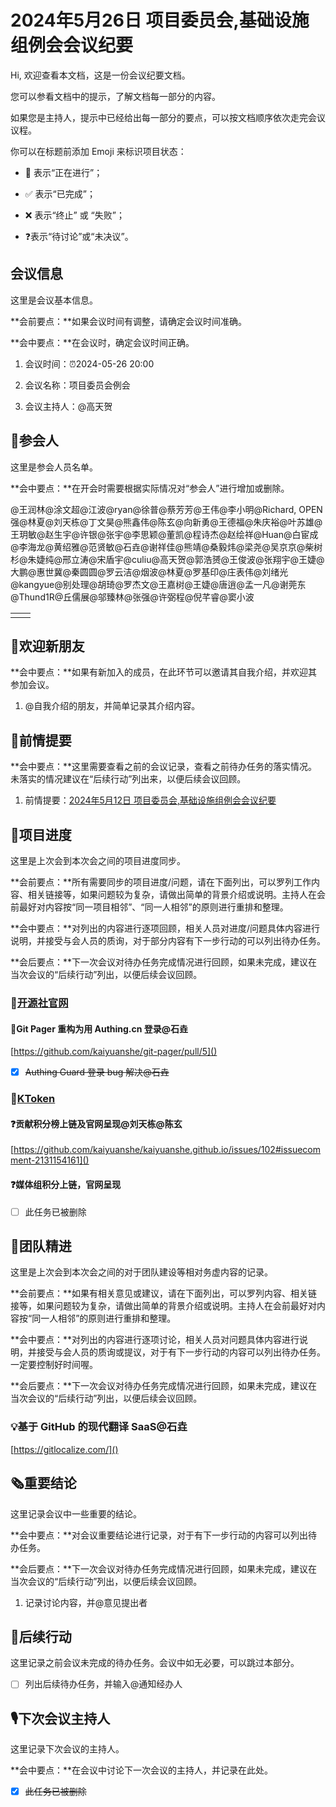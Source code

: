# 2024年5月26日 项目委员会,基础设施组例会会议纪要

<div class="callout">

Hi, 欢迎查看本文档，这是一份会议纪要文档。

您可以参看文档中的提示，了解文档每一部分的内容。

如果您是主持人，提示中已经给出每一部分的要点，可以按文档顺序依次走完会议议程。



你可以在标题前添加 Emoji 来标识项目状态：

- 🚧 表示“正在进行”；

- ✅ 表示“已完成”；

- ❌ 表示“终止” 或 “失败”；

- ❓表示“待讨论”或“未决议”。

</div>

## 会议信息

<div class="callout">

这里是会议基本信息。

**会前要点：**如果会议时间有调整，请确定会议时间准确。

**会中要点：**在会议时，确定会议时间正确。

</div>

1. 会议时间：⏰2024-05-26 20:00

2. 会议名称：项目委员会例会

3. 会议主持人：@高天贺

## 👤参会人

<div class="callout">

这里是参会人员名单。

**会中要点：**在开会时需要根据实际情况对“参会人”进行增加或删除。

</div>

@王润林@涂文超@江波@ryan@徐普@蔡芳芳@王伟@李小明@Richard, OPEN强@林夏@刘天栋@丁文昊@熊鑫伟@陈玄@向新勇@王德福@朱庆裕@叶苏雄@王玥敏@赵生宇@许银@张宇@李思颖@董凯@程诗杰@赵绘祥@Huan@白宦成@李海龙@黄绍雅@范贤敏@石垚@谢祥佳@熊靖@桑毅炜@梁尧@吴京京@柴树杉@朱婕纯@邢立涛@宋盾宇@culiu@高天贺@郭浩赟@王俊波@张翔宇@王婕@大鹏@惠世冀@秦圆圆@罗云洁@烟波@林夏@罗基印@庄表伟@刘绪光@kangyue@别处理@胡琦@罗杰文@王嘉树@王婕@唐逍@孟一凡@谢莞东@Thund1R@丘儒展@邬臻林@张强@许弼程@倪芊睿@窦小波

<table><tbody><tr>
<td>

</td>
<td>

</td>
</tr></tbody></table>

## 👏欢迎新朋友

<div class="callout">

**会中要点：**如果有新加入的成员，在此环节可以邀请其自我介绍，并欢迎其参加会议。

</div>

1. @自我介绍的朋友，并简单记录其介绍内容。



## 📄前情提要

<div class="callout">

**会中要点：**这里需要查看之前的会议记录，查看之前待办任务的落实情况。未落实的情况建议在“后续行动”列出来，以便后续会议回顾。

</div>

1. 前情提要：[2024年5月12日 项目委员会,基础设施组例会会议纪要](https://kaiyuanshe.feishu.cn/wiki/WvvqwtodpiNve4ktPl1ctTDbnag)



## 🚧项目进度

<div class="callout">

这里是上次会到本次会之间的项目进度同步。

**会前要点：**所有需要同步的项目进度/问题，请在下面列出，可以罗列工作内容、相关链接等，如果问题较为复杂，请做出简单的背景介绍或说明。主持人在会前最好对内容按“同一项目相邻”、“同一人相邻”的原则进行重排和整理。

**会中要点：**对列出的内容进行逐项回顾，相关人员对进度/问题具体内容进行说明，并接受与会人员的质询，对于部分内容有下一步行动的可以列出待办任务。

**会后要点：**下一次会议对待办任务完成情况进行回顾，如果未完成，建议在当次会议的“后续行动”列出，以便后续会议回顾。

</div>



### 🚧[开源社官网](https://kaiyuanshe.feishu.cn/wiki/wikcn6FQGVV8q9FZk9F3rTPKaFe)

#### 🚧Git Pager 重构为用 Authing\.cn 登录@石垚

[https://github.com/kaiyuanshe/git-pager/pull/5]()

* [x] ~~Authing Guard 登录 bug 解决@石垚~~

### 🚧[KToken](https://kaiyuanshe.feishu.cn/wiki/wikcnnpaFGG3anuwxIfsp4M9c0c)

#### ❓贡献积分榜上链及官网呈现@刘天栋@陈玄

[https://github.com/kaiyuanshe/kaiyuanshe.github.io/issues/102#issuecomment-2131154161]()

#### ❓媒体组积分上链，官网呈现

* [ ] 此任务已被删除

## 🤼团队精进

<div class="callout">

这里是上次会到本次会之间的对于团队建设等相对务虚内容的记录。

**会前要点：**如果有相关意见或建议，请在下面列出，可以罗列内容、相关链接等，如果问题较为复杂，请做出简单的背景介绍或说明。主持人在会前最好对内容按“同一人相邻”的原则进行重排和整理。

**会中要点：**对列出的内容进行逐项讨论，相关人员对问题具体内容进行说明，并接受与会人员的质询或提议，对于有下一步行动的内容可以列出待办任务。一定要控制好时间喔。

**会后要点：**下一次会议对待办任务完成情况进行回顾，如果未完成，建议在当次会议的“后续行动”列出，以便后续会议回顾。

</div>

### 💡基于 GitHub 的现代翻译 SaaS@石垚

[https://gitlocalize.com/]()

## 🗞️重要结论

<div class="callout">

这里记录会议中一些重要的结论。

**会中要点：**对会议重要结论进行记录，对于有下一步行动的内容可以列出待办任务。

**会后要点：**下一次会议对待办任务完成情况进行回顾，如果未完成，建议在当次会议的“后续行动”列出，以便后续会议回顾。

</div>

1. 记录讨论内容，并@意见提出者



## 🤺后续行动

<div class="callout">

这里记录之前会议未完成的待办任务。会议中如无必要，可以跳过本部分。

</div>

* [ ] 列出后续待办任务，并输入@通知经办人



## 🎙️下次会议主持人

<div class="callout">

这里记录下次会议的主持人。

**会中要点：**在会议中讨论下一次会议的主持人，并记录在此处。

</div>

* [x] ~~此任务已被删除~~



